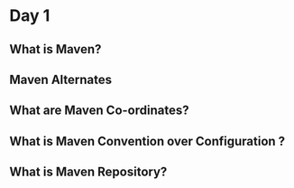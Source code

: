 # Day 1

## What is Maven?

## Maven Alternates

## What are Maven Co-ordinates?

## What is Maven Convention over Configuration ?

## What is Maven Repository?
